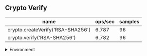 ## Crypto Verify

|name|ops/sec|samples|
|-|-|-|
|crypto.createVerify('RSA-SHA256')|6,787|96|
|crypto.verify('RSA-SHA256')|6,782|96|


<details>
<summary>Environment</summary>

* __Machine:__ linux x64 | 4 vCPUs | 7.6GB Mem
* __Run:__ Tue Nov 07 2023 18:54:30 GMT+0000 (Coordinated Universal Time)
</details>

<!--
{"environment":{"platform":"linux","arch":"x64","cpus":4,"totalMemory":7.6085662841796875},"benchmarks":[{"name":"crypto.createVerify('RSA-SHA256')","opsSec":6786.901188884431,"samples":5},{"name":"crypto.verify('RSA-SHA256')","opsSec":6781.681121977067,"samples":4}]}-->
